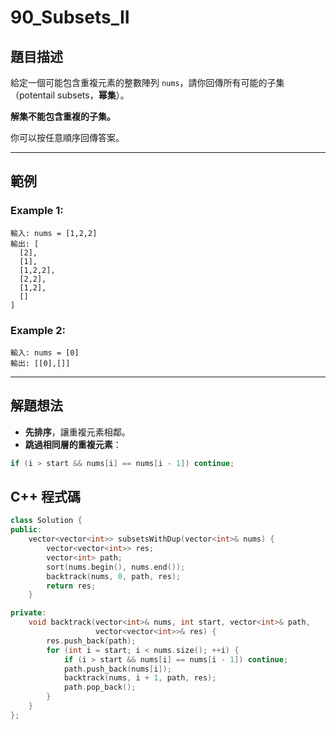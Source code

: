 # 90\_Subsets\_II

## 題目描述

給定一個可能包含重複元素的整數陣列 `nums`，請你回傳所有可能的子集（potentail subsets，**幂集**）。

**解集不能包含重複的子集。**

你可以按任意順序回傳答案。

---

## 範例

### Example 1:

```
輸入: nums = [1,2,2]
輸出: [
  [2],
  [1],
  [1,2,2],
  [2,2],
  [1,2],
  []
]
```

### Example 2:

```
輸入: nums = [0]
輸出: [[0],[]]
```

---

## 解題想法

* **先排序**，讓重複元素相鄰。
* **跳過相同層的重複元素**：

```cpp
if (i > start && nums[i] == nums[i - 1]) continue;
```

## C++ 程式碼

```cpp
class Solution {
public:
    vector<vector<int>> subsetsWithDup(vector<int>& nums) {
        vector<vector<int>> res;
        vector<int> path;
        sort(nums.begin(), nums.end());
        backtrack(nums, 0, path, res);
        return res;
    }

private:
    void backtrack(vector<int>& nums, int start, vector<int>& path,
                   vector<vector<int>>& res) {
        res.push_back(path);
        for (int i = start; i < nums.size(); ++i) {
            if (i > start && nums[i] == nums[i - 1]) continue;
            path.push_back(nums[i]);
            backtrack(nums, i + 1, path, res);
            path.pop_back();
        }
    }
};
```
